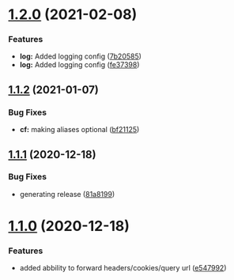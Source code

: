 # [1.2.0](http://bitbucket.org/adaptavistlabs/module-aws-cloudfront-router/compare/v1.1.2...v1.2.0) (2021-02-08)


### Features

* **log:** Added logging config ([7b20585](http://bitbucket.org/adaptavistlabs/module-aws-cloudfront-router/commits/7b2058559f3db4280d7592027987180e6ab5ac0a))
* **log:** Added logging config ([fe37398](http://bitbucket.org/adaptavistlabs/module-aws-cloudfront-router/commits/fe37398583dd5ec65fbaaf9fc944aa2ac64b4dcc))

## [1.1.2](http://bitbucket.org/adaptavistlabs/module-aws-cloudfront-router/compare/v1.1.1...v1.1.2) (2021-01-07)


### Bug Fixes

* **cf:** making aliases optional ([bf21125](http://bitbucket.org/adaptavistlabs/module-aws-cloudfront-router/commits/bf2112591c2f01928eeaabb8ae83972345012076))

## [1.1.1](http://bitbucket.org/adaptavistlabs/module-aws-cloudfront-router/compare/v1.1.0...v1.1.1) (2020-12-18)


### Bug Fixes

* generating release ([81a8199](http://bitbucket.org/adaptavistlabs/module-aws-cloudfront-router/commits/81a8199a9330af7c775d95754f04282fd8dc3115))

# [1.1.0](http://bitbucket.org/adaptavistlabs/module-aws-cloudfront-router/compare/v1.0.0...v1.1.0) (2020-12-18)


### Features

* added abbility to forward headers/cookies/query url ([e547992](http://bitbucket.org/adaptavistlabs/module-aws-cloudfront-router/commits/e54799210ed798acdcf72dca120be4171cc55d88))
